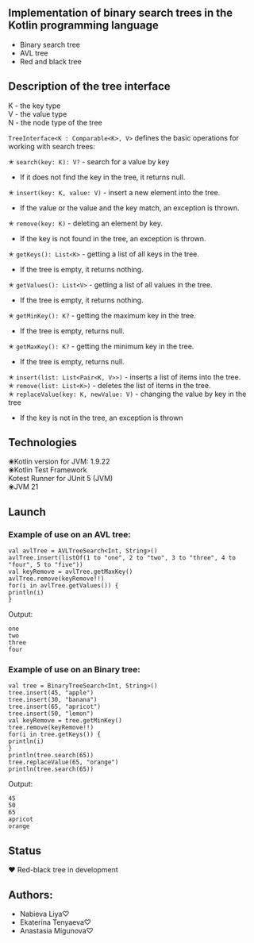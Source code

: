 ## Implementation of binary search trees in the Kotlin programming language

* Binary search tree
* AVL tree
* Red and black tree

## Description of the tree interface

K - the key type<br>
V - the value type<br>
N - the node type of the tree<br>


`TreeInterface<K : Comparable<K>, V>` defines the basic operations for working with search trees:

✭ `search(key: K): V?` - search for a value by key
- If it does not find the key in the tree, it returns null.<br>

✭ `insert(key: K, value: V)` - insert a new element into the tree.
- If the value or the value and the key match, an exception is thrown.<br>

✭ `remove(key: K)` - deleting an element by key.
- If the key is not found in the tree, an exception is thrown.<br>

✭ `getKeys(): List<K>` - getting a list of all keys in the tree.
- If the tree is empty, it returns nothing.<br>

✭ `getValues(): List<V>` - getting a list of all values in the tree.
- If the tree is empty, it returns nothing.<br>

✭ `getMinKey(): K?` - getting the maximum key in the tree.
- If the tree is empty, returns null.<br>

✭ `getMaxKey(): K?` - getting the minimum key in the tree.
- If the tree is empty, returns null.<br>

✭ `insert(list: List<Pair<K, V>>)` - inserts a list of items into the tree.<br>
✭ `remove(list: List<K>)` - deletes the list of items in the tree.<br>
✭ `replaceValue(key: K, newValue: V)` - changing the value by key in the tree
- If the key is not in the tree, an exception is thrown<br>

## Technologies

❀Kotlin version for JVM: 1.9.22<br>
❀Kotlin Test Framework<br>
Kotest Runner for JUnit 5 (JVM)<br>
❀JVM 21<br>

## Launch

### Example of use on an AVL tree:
```
val avlTree = AVLTreeSearch<Int, String>()
avlTree.insert(listOf(1 to "one", 2 to "two", 3 to "three", 4 to "four", 5 to "five"))
val keyRemove = avlTree.getMaxKey()
avlTree.remove(keyRemove!!)
for(i in avlTree.getValues()) {
println(i)
}
```
Output:
```
one
two
three
four
```

### Example of use on an Binary tree:
```
val tree = BinaryTreeSearch<Int, String>()
tree.insert(45, "apple")
tree.insert(30, "banana")
tree.insert(65, "apricot")
tree.insert(50, "lemon")
val keyRemove = tree.getMinKey()
tree.remove(keyRemove!!)
for(i in tree.getKeys()) {
println(i)
}
println(tree.search(65))
tree.replaceValue(65, "orange")
println(tree.search(65))
```
Output:
```
45
50
65
apricot
orange
```

## Status
❤️ Red-black tree in development<br>
## Authors:

* Nabieva Liya♡
* Ekaterina Tenyaeva♡
* Anastasia Migunova♡
